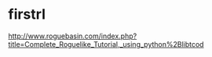 # firstrl
http://www.roguebasin.com/index.php?title=Complete_Roguelike_Tutorial,_using_python%2Blibtcod
